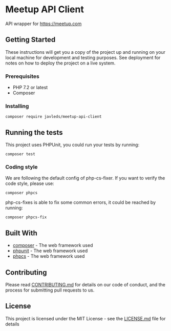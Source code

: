# Meetup API Client

API wrapper for https://meetup.com

## Getting Started

These instructions will get you a copy of the project up and running on your local machine for development and testing purposes. See deployment for notes on how to deploy the project on a live system.

### Prerequisites

- PHP 7.2 or latest
- Composer

### Installing

```
composer require javleds/meetup-api-client
```

## Running the tests

This project uses PHPUnit, you could run your tests by running:

```
composer test
```

### Coding style

We are following the default config of php-cs-fixer.
If you want to verify the code style, please use:

```
composer phpcs
```

php-cs-fixes is able to fix some common errors, 
it could be reached by running:

```
composer phpcs-fix
```

## Built With

* [composer](https://getcomposer.org/) - The web framework used
* [phpunit](https://phpunit.de/) - The web framework used
* [phpcs](https://github.com/FriendsOfPHP/PHP-CS-Fixer) - The web framework used

## Contributing

Please read [CONTRIBUTING.md](https://gist.github.com/PurpleBooth/b24679402957c63ec426) for details on our code of conduct, and the process for submitting pull requests to us.

## License

This project is licensed under the MIT License - see the [LICENSE.md](LICENSE.md) file for details
